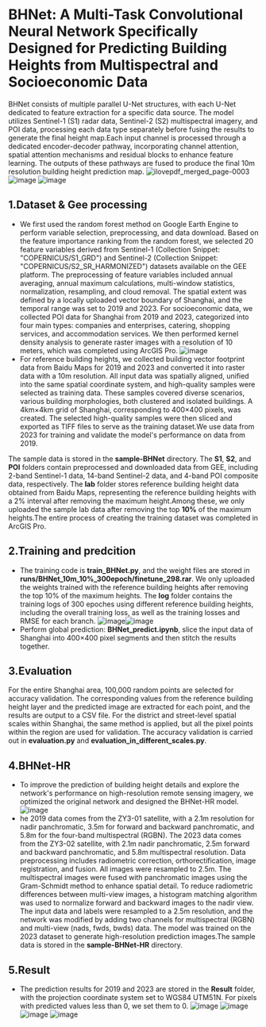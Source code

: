 BHNet: A Multi-Task Convolutional Neural Network Specifically Designed for Predicting Building Heights from Multispectral and Socioeconomic Data
===
BHNet consists of multiple parallel U-Net structures, with each U-Net dedicated to feature extraction for a specific data source. The model utilizes Sentinel-1 (S1) radar data, Sentinel-2 (S2) multispectral imagery, and POI data, processing each data type separately before fusing the results to generate the final height map.Each input channel is processed through a dedicated encoder-decoder pathway, incorporating channel attention, spatial attention mechanisms and residual blocks to enhance feature learning. The outputs of these pathways are fused to produce the final 10m resolution building height prediction map.
![ilovepdf_merged_page-0003](https://github.com/user-attachments/assets/cf2f8c5f-6b1f-47ed-8de8-ebc7dd64df36)
![image](https://github.com/user-attachments/assets/5f555d55-c7c2-437b-8708-ffb98ed5d8f6)
![image](https://github.com/user-attachments/assets/5c094508-ee6e-4dfd-90a5-2303e10d1254)

1.Dataset & Gee processing
----
* We first used the random forest method on Google Earth Engine to perform variable selection, preprocessing, and data download. Based on the feature importance ranking from the random forest, we selected 20 feature variables derived from Sentinel-1 (Collection Snippet: "COPERNICUS/S1_GRD") and Sentinel-2 (Collection Snippet: "COPERNICUS/S2_SR_HARMONIZED") datasets available on the GEE platform. The preprocessing of feature variables included annual averaging, annual maximum calculations, multi-window statistics, normalization, resampling, and cloud removal. The spatial extent was defined by a locally uploaded vector boundary of Shanghai, and the temporal range was set to 2019 and 2023.
For socioeconomic data, we collected POI data for Shanghai from 2019 and 2023, categorized into four main types: companies and enterprises, catering, shopping services, and accommodation
services. We then performed kernel density analysis to generate raster images with a resolution of 10 meters, which was completed using ArcGIS Pro.
![image](https://github.com/user-attachments/assets/1f78d745-2e2d-48e1-81b8-234178601cbb)
* For reference building heights, we collected building vector footprint data from Baidu Maps for 2019 and 2023 and converted it into raster data with a 10m resolution. All input data was spatially aligned, unified into the same spatial coordinate system, and high-quality samples were selected as training data. These samples covered diverse scenarios, various building morphologies, both clustered and isolated buildings. A 4km×4km grid of Shanghai, corresponding to 400×400 pixels, was created. The selected high-quality samples were then sliced and exported as TIFF files to serve as the training dataset.We use data from 2023 for training and validate the model's performance on data from 2019.

The sample data is stored in the **sample-BHNet** directory. The **S1**, **S2**, and **POI** folders contain preprocessed and downloaded data from GEE, including 2-band Sentinel-1 data, 14-band Sentinel-2 data, and 4-band POI composite data, respectively. The **lab** folder stores reference building height data obtained from Baidu Maps, representing the reference building heights with a 2% interval after removing the maximum height.Among these, we only uploaded the sample lab data after removing the top **10%** of the maximum heights.The entire process of creating the training dataset was completed in ArcGIS Pro.

2.Training and predcition
----
* The training code is **train_BHNet.py**, and the weight files are stored in **runs/BHNet_10m_10%_300epoch/finetune_298.rar**. We only uploaded the weights trained with the reference building heights after removing the top 10% of the maximum heights. The **log** folder contains the training logs of 300 epoches using different reference building heights, including the overall training loss, as well as the training losses and RMSE for each branch.
![image](https://github.com/user-attachments/assets/1e1b07a9-9825-415f-89e7-80c52c1b047a)![image](https://github.com/user-attachments/assets/89a27346-0142-4ae6-9327-def4977f2d9b)
* Perform global prediction: **BHNet_predict.ipynb**, slice the input data of Shanghai into 400×400 pixel segments and then stitch the results together.

3.Evaluation
---
For the entire Shanghai area, 100,000 random points are selected for accuracy validation. The corresponding values from the reference building height layer and the predicted image are extracted for each point, and the results are output to a CSV file. For the district and street-level spatial scales within Shanghai, the same method is applied, but all the pixel points within the region are used for validation. The accuracy validation is carried out in **evaluation.py** and **evaluation_in_different_scales.py**.

4.BHNet-HR
---
* To improve the prediction of building height details and explore the network's performance on high-resolution remote sensing imagery, we optimized the original network and designed the BHNet-HR model.
![image](https://github.com/user-attachments/assets/d3b95e7b-1c05-4181-9e74-0a47e07e7996)
*  he 2019 data comes from the ZY3-01 satellite, with a 2.1m resolution for nadir panchromatic, 3.5m for forward and backward panchromatic, and 5.8m for the four-band multispectral (RGBN). The 2023 data comes from the ZY3-02 satellite, with 2.1m nadir panchromatic, 2.5m forward and backward panchromatic, and 5.8m multispectral resolution. Data preprocessing includes radiometric correction, orthorectification, image registration, and fusion. All images were resampled to 2.5m. The multispectral images were fused with panchromatic images using the Gram-Schmidt method to enhance spatial detail. To reduce radiometric differences between multi-view images, a histogram matching algorithm was used to normalize forward and backward images to the nadir view. The input data and labels were resampled to a 2.5m resolution, and the network was modified by adding two channels for multispectral (RGBN) and multi-view (nads, fwds, bwds) data. The model was trained on the 2023 dataset to generate high-resolution prediction images.The sample data is stored in the **sample-BHNet-HR** directory.

5.Result
---
* The prediction results for 2019 and 2023 are stored in the **Result** folder, with the projection coordinate system set to WGS84 UTM51N. For pixels with predicted values less than 0, we set them to 0.
![image](https://github.com/user-attachments/assets/f946d02b-c1c9-4272-869c-d4cf558ee2ec)
![image](https://github.com/user-attachments/assets/73848ff6-74a5-4148-87f1-2cf102f1cff4)
![image](https://github.com/user-attachments/assets/828a5cbd-f503-46dd-8d8e-7055191a538a)
![image](https://github.com/user-attachments/assets/917caba5-3b5f-45d8-81f9-bdcfdc4200ea)



